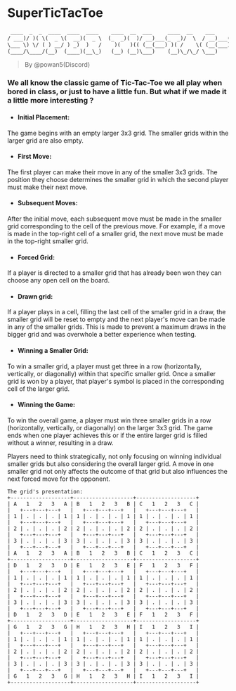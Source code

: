 # SuperTicTacToe

```txt
 ____  _  _  ____  ____  ____    ____  __  ___     ____  __    ___     ____  __  ____
/ ___)/ )( \(  _ \(  __)(  _ \  (_  _)(  )/ __)___(_  _)/  \  / __)___(_  _)/  \(  __)
\___ \) \/ ( ) __/ ) _)  )   /    )(   )(( (__(___) )( /    \( (__(___) )( (    )) _)
(____/\____/(__)  (____)(__\_)   (__) (__)\___)    (__)\_/\_/ \___)    (__) \__/(____)
```

> By @powan5(Discord)

### We all know the classic game of Tic-Tac-Toe we all play when bored in class, or just to have a little fun. But what if we made it a little more interesting ?

- #### Initial Placement:
The game begins with an empty larger 3x3 grid. The smaller grids within the larger grid are also empty.

- #### First Move:
The first player can make their move in any of the smaller 3x3 grids. The position they choose determines the smaller grid in which the second player must make their next move.

- #### Subsequent Moves:
After the initial move, each subsequent move must be made in the smaller grid corresponding to the cell of the previous move. For example, if a move is made in the top-right cell of a smaller grid, the next move must be made in the top-right smaller grid.

- #### Forced Grid:
If a player is directed to a smaller grid that has already been won they can choose any open cell on the board.

- #### Drawn grid:
If a player plays in a cell, filling the last cell of the smaller grid in a draw, the smaller grid will be reset to empty and the next player's move can be made in any of the smaller grids. This is made to prevent a maximum draws in the bigger grid and was overwhole a better experience when testing.

- #### Winning a Smaller Grid:
To win a smaller grid, a player must get three in a row (horizontally, vertically, or diagonally) within that specific smaller grid. Once a smaller grid is won by a player, that player's symbol is placed in the corresponding cell of the larger grid.

- #### Winning the Game:
To win the overall game, a player must win three smaller grids in a row (horizontally, vertically, or diagonally) on the larger 3x3 grid. The game ends when one player achieves this or if the entire larger grid is filled without a winner, resulting in a draw.

Players need to think strategically, not only focusing on winning individual smaller grids but also considering the overall larger grid. A move in one smaller grid not only affects the outcome of that grid but also influences the next forced move for the opponent.

```
The grid's presentation:
+-------------------+-------------------+-------------------+
| A   1   2   3   A | B   1   2   3   B | C   1   2   3   C |
|   +---+---+---+   |   +---+---+---+   |   +---+---+---+   |
| 1 | . | . | . | 1 | 1 | . | . | . | 1 | 1 | . | . | . | 1 |
|   +---+---+---+   |   +---+---+---+   |   +---+---+---+   |
| 2 | . | . | . | 2 | 2 | . | . | . | 2 | 2 | . | . | . | 2 |
|   +---+---+---+   |   +---+---+---+   |   +---+---+---+   |
| 3 | . | . | . | 3 | 3 | . | . | . | 3 | 3 | . | . | . | 3 |
|   +---+---+---+   |   +---+---+---+   |   +---+---+---+   |
| A   1   2   3   A | B   1   2   3   B | C   1   2   3   C |
+-------------------+-------------------+-------------------+
| D   1   2   3   D | E   1   2   3   E | F   1   2   3   F |
|   +---+---+---+   |   +---+---+---+   |   +---+---+---+   |
| 1 | . | . | . | 1 | 1 | . | . | . | 1 | 1 | . | . | . | 1 |
|   +---+---+---+   |   +---+---+---+   |   +---+---+---+   |
| 2 | . | . | . | 2 | 2 | . | . | . | 2 | 2 | . | . | . | 2 |
|   +---+---+---+   |   +---+---+---+   |   +---+---+---+   |
| 3 | . | . | . | 3 | 3 | . | . | . | 3 | 3 | . | . | . | 3 |
|   +---+---+---+   |   +---+---+---+   |   +---+---+---+   |
| D   1   2   3   D | E   1   2   3   E | F   1   2   3   F |
+-------------------+-------------------+-------------------+
| G   1   2   3   G | H   1   2   3   H | I   1   2   3   I |
|   +---+---+---+   |   +---+---+---+   |   +---+---+---+   |
| 1 | . | . | . | 1 | 1 | . | . | . | 1 | 1 | . | . | . | 1 |
|   +---+---+---+   |   +---+---+---+   |   +---+---+---+   |
| 2 | . | . | . | 2 | 2 | . | . | . | 2 | 2 | . | . | . | 2 |
|   +---+---+---+   |   +---+---+---+   |   +---+---+---+   |
| 3 | . | . | . | 3 | 3 | . | . | . | 3 | 3 | . | . | . | 3 |
|   +---+---+---+   |   +---+---+---+   |   +---+---+---+   |
| G   1   2   3   G | H   1   2   3   H | I   1   2   3   I |
+-------------------+-------------------+-------------------+
```